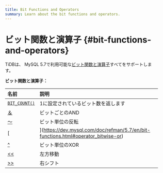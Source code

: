 ```yaml
---
title: Bit Functions and Operators
summary: Learn about the bit functions and operators.
---
```


# ビット関数と演算子 {#bit-functions-and-operators}

TiDBは、 MySQL 5.7で利用可能な[ビット関数と演算子](https://dev.mysql.com/doc/refman/5.7/en/bit-functions.html)すべてをサポートします。

**ビット関数と演算子：**

| 名前                                                                                             | 説明                 |
| :--------------------------------------------------------------------------------------------- | :----------------- |
| [`BIT_COUNT()`](https://dev.mysql.com/doc/refman/5.7/en/bit-functions.html#function_bit-count) | 1に設定されているビット数を返します |
| [＆](https://dev.mysql.com/doc/refman/5.7/en/bit-functions.html#operator_bitwise-and)           | ビットごとのAND          |
| [〜](https://dev.mysql.com/doc/refman/5.7/en/bit-functions.html#operator_bitwise-invert)        | ビット単位の反転           |
| [|](https://dev.mysql.com/doc/refman/5.7/en/bit-functions.html#operator_bitwise-or)            | ビットごとのOR           |
| [^](https://dev.mysql.com/doc/refman/5.7/en/bit-functions.html#operator_bitwise-xor)           | ビット単位のXOR          |
| [&lt;&lt;](https://dev.mysql.com/doc/refman/5.7/en/bit-functions.html#operator_left-shift)     | 左方移動               |
| [&gt;&gt;](https://dev.mysql.com/doc/refman/5.7/en/bit-functions.html#operator_right-shift)    | 右シフト               |

